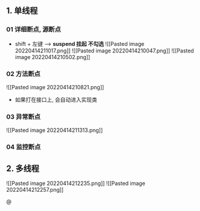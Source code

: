 ## 1. 单线程
### 01 详细断点, 源断点
- shift + 左键    -->    **suspend 挂起 不勾选**
![[Pasted image 20220414211017.png]]
![[Pasted image 20220414210047.png]]
![[Pasted image 20220414210502.png]]

### 02 方法断点
![[Pasted image 20220414210821.png]]

- 如果打在接口上, 会自动进入实现类

### 03 异常断点
![[Pasted image 20220414211313.png]]


### 04 监控断点

## 2. 多线程
![[Pasted image 20220414212235.png]]
![[Pasted image 20220414212257.png]]

@